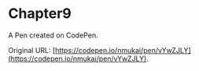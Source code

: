 # Chapter9

A Pen created on CodePen.

Original URL: [https://codepen.io/nmukai/pen/vYwZJLY](https://codepen.io/nmukai/pen/vYwZJLY).

